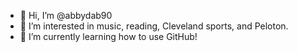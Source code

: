 - 👋 Hi, I’m @abbydab90
- 👀 I’m interested in music, reading, Cleveland sports, and Peloton.
- 🌱 I’m currently learning how to use GitHub! 

<!---
abbydab90/abbydab90 is a ✨ special ✨ repository because its `README.md` (this file) appears on your GitHub profile.
You can click the Preview link to take a look at your changes.
--->
